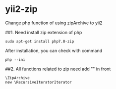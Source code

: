 # yii2-zip

Change php function of using zipArchive to yii2

##1. Need install zip extension of php
```
sudo apt-get install php7.0-zip

```
After installation, you can check with command
```
php --ini
```

##2. All functions related to zip need add "\" in front
```
\ZipArchive
new \RecursiveIteratorIterator

```

